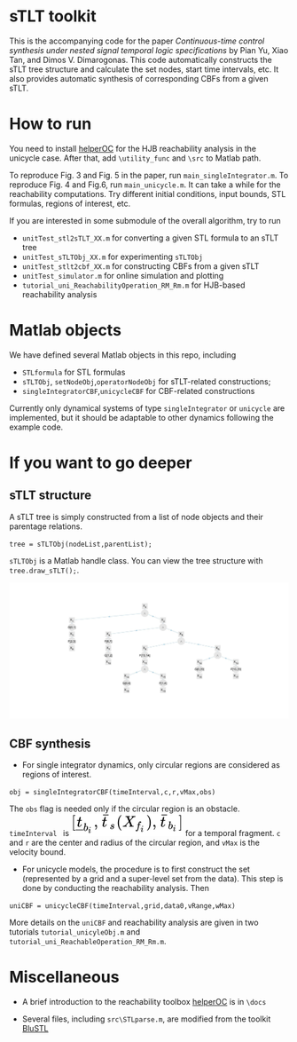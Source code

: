 # sTLT toolkit
This is the accompanying code for the paper *Continuous-time control synthesis under nested signal temporal logic specifications*  by Pian Yu, Xiao Tan, and Dimos V. Dimarogonas. This code automatically constructs the sTLT tree structure and calculate the set nodes, start time intervals, etc. It also provides automatic synthesis of corresponding CBFs from a given sTLT. 

# How to run
You need to install [helperOC](https://github.com/HJReachability/helperOC) for the HJB reachability analysis in the unicycle case. After that, add `\utility_func` and `\src` to Matlab path.

To reproduce Fig. 3 and Fig. 5 in the paper, run `main_singleIntegrator.m`. To reproduce Fig. 4 and Fig.6, run `main_unicycle.m`. It can take a while for the reachability computations. Try different initial conditions, input bounds, STL formulas, regions of interest, etc.

If you are interested in some submodule of the overall algorithm, try to run 
 - `unitTest_stl2sTLT_XX.m` for converting a given STL formula to an sTLT tree
 - `unitTest_sTLTObj_XX.m` for experimenting `sTLTObj`
 - `unitTest_stlt2cbf_XX.m` for constructing CBFs from a given sTLT
 - `unitTest_simulator.m` for online simulation and plotting
 - `tutorial_uni_ReachabilityOperation_RM_Rm.m` for HJB-based reachability analysis 
 

# Matlab objects
We have defined several Matlab objects in this repo, including
 - `STLformula` for STL formulas
 - `sTLTObj`, `setNodeObj`,`operatorNodeObj` for sTLT-related constructions;
 - `singleIntegratorCBF`,`unicycleCBF` for CBF-related constructions

Currently only dynamical systems of type `singleIntegrator` or `unicycle` are implemented, but it should be adaptable to other dynamics following the example code. 

# If you want to go deeper
## sTLT structure
A sTLT tree is simply constructed from a list of node objects and their parentage relations.

`tree = sTLTObj(nodeList,parentList);`

`sTLTObj` is a Matlab handle class. You can view the tree structure with `tree.draw_sTLT();`.

![sTLT tree](./docs/sTLT_tree.jpg)

## CBF synthesis
- For single integrator dynamics, only circular regions are considered as regions of interest. 

`obj = singleIntegratorCBF(timeInterval,c,r,vMax,obs)`

The `obs` flag is needed only if the circular region is an obstacle. `timeInterval ` is  ![time interval](./docs/timeInterval_equation.svg)  for a temporal fragment. `c` and `r` are the center and radius of the circular region, and `vMax` is the velocity bound. 

- For unicycle models, the procedure is to first construct the set (represented by a grid and a super-level set from the data). This step is done by conducting the reachability analysis. Then

 `uniCBF = unicycleCBF(timeInterval,grid,data0,vRange,wMax)`
 
More details on the `uniCBF` and reachability analysis are given in two tutorials `tutorial_unicyleObj.m` and `tutorial_uni_ReachableOperation_RM_Rm.m`.

# Miscellaneous
- A brief introduction to the reachability toolbox [helperOC](https://github.com/HJReachability/helperOC) is in `\docs`

- Several files, including `src\STLparse.m`, are modified from the toolkit [BluSTL](https://github.com/BluSTL/BluSTL) 

